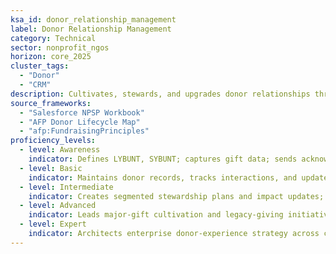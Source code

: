```yaml
---
ksa_id: donor_relationship_management
label: Donor Relationship Management
category: Technical
sector: nonprofit_ngos
horizon: core_2025
cluster_tags:
  - "Donor"
  - "CRM"
description: Cultivates, stewards, and upgrades donor relationships through personalized engagement, impact reporting, and data-driven segmentation.
source_frameworks:
  - "Salesforce NPSP Workbook"
  - "AFP Donor Lifecycle Map"
  - "afp:FundraisingPrinciples"
proficiency_levels:
  - level: Awareness
    indicator: Defines LYBUNT, SYBUNT; captures gift data; sends acknowledgement letters within required timelines.
  - level: Basic
    indicator: Maintains donor records, tracks interactions, and updates preferences in CRM.
  - level: Intermediate
    indicator: Creates segmented stewardship plans and impact updates; builds RFM (Recency-Frequency-Monetary) scores; automates workflows; tracks retention rate.
  - level: Advanced
    indicator: Leads major-gift cultivation and legacy-giving initiatives; executes personalised journeys; lifts lifetime value ≥15 %
  - level: Expert
    indicator: Architects enterprise donor-experience strategy across channels and regions; designs enterprise CRM; mentors fundraisers; publishes stewardship guide.
---
```

